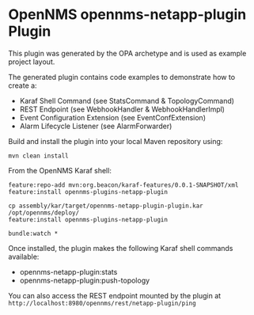 # OpenNMS opennms-netapp-plugin Plugin


This plugin was generated by the OPA archetype and is used as example project layout.

The generated plugin contains code examples to demonstrate how to create a:
* Karaf Shell Command (see StatsCommand & TopologyCommand)
* REST Endpoint (see WebhookHandler & WebhookHandlerImpl)
* Event Configuration Extension (see EventConfExtension)
* Alarm Lifecycle Listener (see AlarmForwarder)



Build and install the plugin into your local Maven repository using:

```
mvn clean install
```


From the OpenNMS Karaf shell:
```
feature:repo-add mvn:org.beacon/karaf-features/0.0.1-SNAPSHOT/xml
feature:install opennms-plugins-netapp-plugin
```


```
cp assembly/kar/target/opennms-netapp-plugin-plugin.kar /opt/opennms/deploy/
feature:install opennms-plugins-netapp-plugin
```

```
bundle:watch *
```


Once installed, the plugin makes the following Karaf shell commands available:
* opennms-netapp-plugin:stats
* opennms-netapp-plugin:push-topology

You can also access the REST endpoint mounted by the plugin at `http://localhost:8980/opennms/rest/netapp-plugin/ping`
